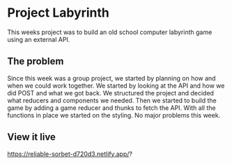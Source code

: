 # Project Labyrinth

This weeks project was to build an old school computer labyrinth game using an external API. 

## The problem

Since this week was a group project, we started by planning on how and when we could work together. We started by looking at the API and how we did POST and what we got back. We structured the project and decided what reducers and components we needed. Then we started to build the game by adding a game reducer and thunks to fetch the API. With all the functions in place we started on the styling. No major problems this week. 

## View it live

https://reliable-sorbet-d720d3.netlify.app/?
